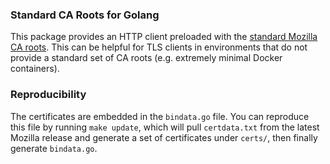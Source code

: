### Standard CA Roots for Golang

This package provides an HTTP client preloaded with the [standard Mozilla CA roots](https://hg.mozilla.org/releases/mozilla-release/raw-file/default/security/nss/lib/ckfw/builtins/certdata.txt). This can be helpful for TLS clients in environments that do not provide a standard set of CA roots (e.g. extremely minimal Docker containers).

### Reproducibility

The certificates are embedded in the `bindata.go` file. You can reproduce this file by running `make update`, which will pull `certdata.txt` from the latest Mozilla release and generate a set of certificates under `certs/`, then finally generate `bindata.go`.
